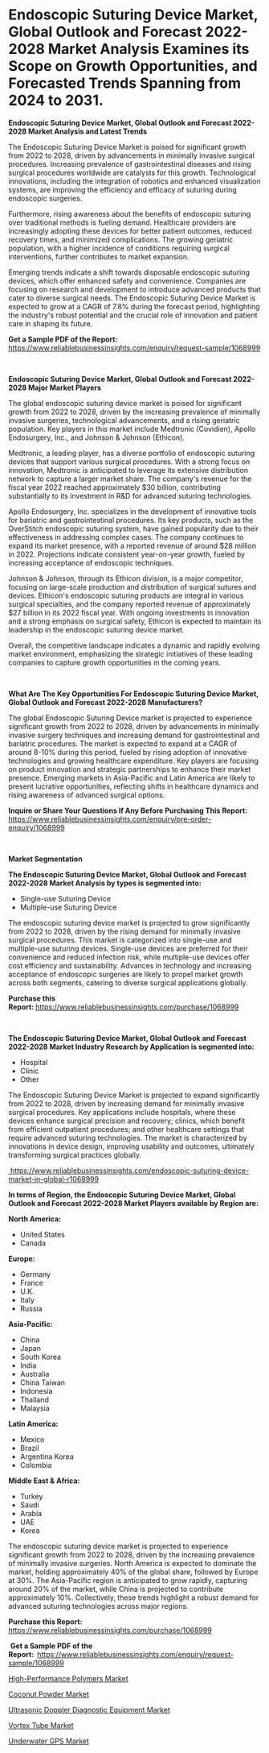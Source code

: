 <p><h1>Endoscopic Suturing Device Market, Global Outlook and Forecast 2022-2028 Market Analysis Examines its Scope on Growth Opportunities, and Forecasted Trends Spanning from 2024 to 2031.</h1></p><p><strong>Endoscopic Suturing Device Market, Global Outlook and Forecast 2022-2028 Market Analysis and Latest Trends</strong></p>
<p><p>The Endoscopic Suturing Device Market is poised for significant growth from 2022 to 2028, driven by advancements in minimally invasive surgical procedures. Increasing prevalence of gastrointestinal diseases and rising surgical procedures worldwide are catalysts for this growth. Technological innovations, including the integration of robotics and enhanced visualization systems, are improving the efficiency and efficacy of suturing during endoscopic surgeries.</p><p>Furthermore, rising awareness about the benefits of endoscopic suturing over traditional methods is fueling demand. Healthcare providers are increasingly adopting these devices for better patient outcomes, reduced recovery times, and minimized complications. The growing geriatric population, with a higher incidence of conditions requiring surgical interventions, further contributes to market expansion.</p><p>Emerging trends indicate a shift towards disposable endoscopic suturing devices, which offer enhanced safety and convenience. Companies are focusing on research and development to introduce advanced products that cater to diverse surgical needs. The Endoscopic Suturing Device Market is expected to grow at a CAGR of 7.8% during the forecast period, highlighting the industry's robust potential and the crucial role of innovation and patient care in shaping its future.</p></p>
<p><strong>Get a Sample PDF of the Report:&nbsp;</strong> <a href="https://www.reliablebusinessinsights.com/enquiry/request-sample/1068999">https://www.reliablebusinessinsights.com/enquiry/request-sample/1068999</a></p>
<p>&nbsp;</p>
<p><strong>Endoscopic Suturing Device Market, Global Outlook and Forecast 2022-2028 Major Market Players</strong></p>
<p><p>The global endoscopic suturing device market is poised for significant growth from 2022 to 2028, driven by the increasing prevalence of minimally invasive surgeries, technological advancements, and a rising geriatric population. Key players in this market include Medtronic (Covidien), Apollo Endosurgery, Inc., and Johnson & Johnson (Ethicon).</p><p>Medtronic, a leading player, has a diverse portfolio of endoscopic suturing devices that support various surgical procedures. With a strong focus on innovation, Medtronic is anticipated to leverage its extensive distribution network to capture a larger market share. The company's revenue for the fiscal year 2022 reached approximately $30 billion, contributing substantially to its investment in R&D for advanced suturing technologies.</p><p>Apollo Endosurgery, Inc. specializes in the development of innovative tools for bariatric and gastrointestinal procedures. Its key products, such as the OverStitch endoscopic suturing system, have gained popularity due to their effectiveness in addressing complex cases. The company continues to expand its market presence, with a reported revenue of around $28 million in 2022. Projections indicate consistent year-on-year growth, fueled by increasing acceptance of endoscopic techniques.</p><p>Johnson & Johnson, through its Ethicon division, is a major competitor, focusing on large-scale production and distribution of surgical sutures and devices. Ethicon's endoscopic suturing products are integral in various surgical specialties, and the company reported revenue of approximately $27 billion in its 2022 fiscal year. With ongoing investments in innovation and a strong emphasis on surgical safety, Ethicon is expected to maintain its leadership in the endoscopic suturing device market.</p><p>Overall, the competitive landscape indicates a dynamic and rapidly evolving market environment, emphasizing the strategic initiatives of these leading companies to capture growth opportunities in the coming years.</p></p>
<p>&nbsp;</p>
<p><strong>What Are The Key Opportunities For Endoscopic Suturing Device Market, Global Outlook and Forecast 2022-2028 Manufacturers?</strong></p>
<p><p>The global Endoscopic Suturing Device market is projected to experience significant growth from 2022 to 2028, driven by advancements in minimally invasive surgery techniques and increasing demand for gastrointestinal and bariatric procedures. The market is expected to expand at a CAGR of around 8-10% during this period, fueled by rising adoption of innovative technologies and growing healthcare expenditure. Key players are focusing on product innovation and strategic partnerships to enhance their market presence. Emerging markets in Asia-Pacific and Latin America are likely to present lucrative opportunities, reflecting shifts in healthcare dynamics and rising awareness of advanced surgical options.</p></p>
<p><strong>Inquire or Share Your Questions If Any Before Purchasing This Report:</strong> <a href="https://www.reliablebusinessinsights.com/enquiry/pre-order-enquiry/1068999">https://www.reliablebusinessinsights.com/enquiry/pre-order-enquiry/1068999</a></p>
<p>&nbsp;</p>
<p><strong>Market Segmentation</strong></p>
<p><strong>The Endoscopic Suturing Device Market, Global Outlook and Forecast 2022-2028 Market Analysis by types is segmented into:</strong></p>
<p><ul><li>Single-use Suturing Device</li><li>Multiple-use Suturing Device</li></ul></p>
<p><p>The endoscopic suturing device market is projected to grow significantly from 2022 to 2028, driven by the rising demand for minimally invasive surgical procedures. This market is categorized into single-use and multiple-use suturing devices. Single-use devices are preferred for their convenience and reduced infection risk, while multiple-use devices offer cost efficiency and sustainability. Advances in technology and increasing acceptance of endoscopic surgeries are likely to propel market growth across both segments, catering to diverse surgical applications globally.</p></p>
<p><strong>Purchase this Report:&nbsp;</strong><a href="https://www.reliablebusinessinsights.com/purchase/1068999">https://www.reliablebusinessinsights.com/purchase/1068999</a></p>
<p>&nbsp;</p>
<p><strong>The Endoscopic Suturing Device Market, Global Outlook and Forecast 2022-2028 Market Industry Research by Application is segmented into:</strong></p>
<p><ul><li>Hospital</li><li>Clinic</li><li>Other</li></ul></p>
<p><p>The Endoscopic Suturing Device Market is projected to expand significantly from 2022 to 2028, driven by increasing demand for minimally invasive surgical procedures. Key applications include hospitals, where these devices enhance surgical precision and recovery; clinics, which benefit from efficient outpatient procedures; and other healthcare settings that require advanced suturing technologies. The market is characterized by innovations in device design, improving usability and outcomes, ultimately transforming surgical practices globally.</p></p>
<p><a href="https://www.reliablebusinessinsights.com/endoscopic-suturing-device-market-in-global-r1068999">&nbsp;https://www.reliablebusinessinsights.com/endoscopic-suturing-device-market-in-global-r1068999</a></p>
<p><strong>In terms of Region, the Endoscopic Suturing Device Market, Global Outlook and Forecast 2022-2028 Market Players available by Region are:</strong></p>
<p>
    <p> <strong> North America: </strong>
        <ul>
            <li>United States</li>
            <li>Canada</li>
        </ul>
        </p> 
    <p> <strong> Europe: </strong>
        <ul>
            <li>Germany</li>
            <li>France</li>
            <li>U.K.</li>
            <li>Italy</li>
            <li>Russia</li>
        </ul>
        </p> 
    <p> <strong> Asia-Pacific: </strong>
        <ul>
            <li>China</li>
            <li>Japan</li>
            <li>South Korea</li>
            <li>India</li>
            <li>Australia</li>
            <li>China Taiwan</li>
            <li>Indonesia</li>
            <li>Thailand</li>
            <li>Malaysia</li>
        </ul>
        </p> 
    <p> <strong> Latin America: </strong>
        <ul>
            <li>Mexico</li>
            <li>Brazil</li>
            <li>Argentina Korea</li>
            <li>Colombia</li>
        </ul>
        </p> 
    <p> <strong> Middle East & Africa: </strong>
        <ul>
            <li>Turkey</li>
            <li>Saudi</li>
            <li>Arabia</li>
            <li>UAE</li>
            <li>Korea</li>
        </ul>
    </p>
    </p>
<p><p>The endoscopic suturing device market is projected to experience significant growth from 2022 to 2028, driven by the increasing prevalence of minimally invasive surgeries. North America is expected to dominate the market, holding approximately 40% of the global share, followed by Europe at 30%. The Asia-Pacific region is anticipated to grow rapidly, capturing around 20% of the market, while China is projected to contribute approximately 10%. Collectively, these trends highlight a robust demand for advanced suturing technologies across major regions.</p></p>
<p><strong>Purchase this Report: </strong><a href="https://www.reliablebusinessinsights.com/purchase/1068999">https://www.reliablebusinessinsights.com/purchase/1068999</a></p>
<p>&nbsp;<strong>Get a Sample PDF of the Report:&nbsp;&nbsp;</strong><a href="https://www.reliablebusinessinsights.com/enquiry/request-sample/1068999">https://www.reliablebusinessinsights.com/enquiry/request-sample/1068999</a></p>
<p><strong></strong></p>
<p><p><a href="https://medium.com/@raleciabridges8/future-of-innovation-global-high-performance-polymers-market-growth-and-opportunities-2024-1a55f426ace2">High-Performance Polymers Market</a></p><p><a href="https://medium.com/@raleciabridges8/coconut-powder-market-overview-global-market-trends-and-future-prospects-from-2024-to-2031-1b830b16bd0a">Coconut Powder Market</a></p><p><a href="https://issuu.com/reportprime-2/docs/ultrasonic-doppler-diagnostic-equip_721654708cedb3">Ultrasonic Doppler Diagnostic Equipment Market</a></p><p><a href="https://www.linkedin.com/pulse/vortex-tube-industry-forecast-market-shifts-strategic-imperatives-hbnbc?trackingId=O8kgjcqXhNakCXqrYL5Xmw%3D%3D">Vortex Tube Market</a></p><p><a href="https://www.linkedin.com/pulse/underwater-gps-market-trends-analysis-opportunities-challenges-gkzac?trackingId=wkRsge5GRmCZYi70VEaujw%3D%3D">Underwater GPS Market</a></p></p>